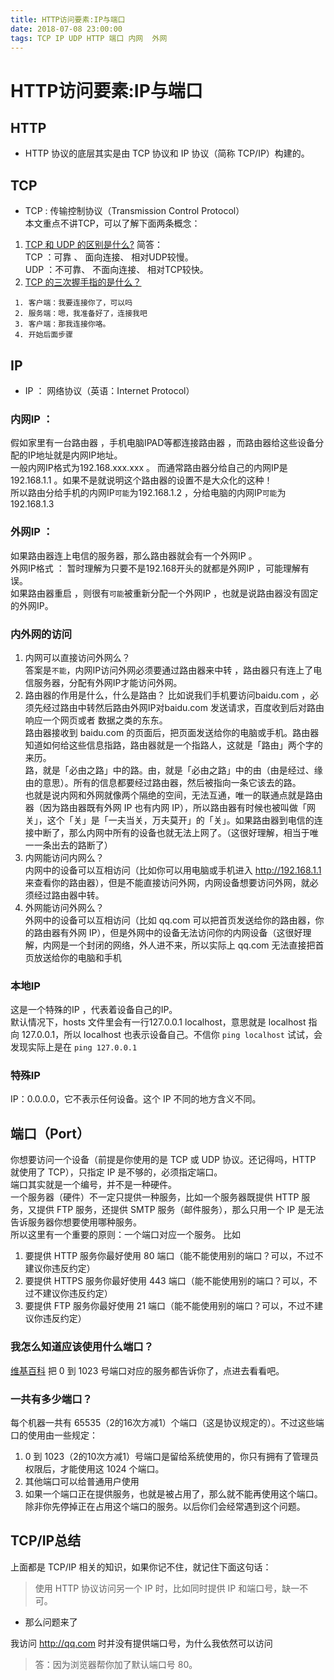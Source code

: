 ```yaml
---
title: HTTP访问要素:IP与端口
date: 2018-07-08 23:00:00
tags: TCP IP UDP HTTP 端口 内网  外网
---
```


# HTTP访问要素:IP与端口

## HTTP
* HTTP 协议的底层其实是由 TCP 协议和 IP 协议（简称 TCP/IP）构建的。

## TCP
* TCP : 传输控制协议（Transmission Control Protocol）  
本文重点不讲TCP，可以了解下面两条概念：

1. [TCP 和 UDP 的区别是什么?](https://www.nowcoder.com/questionTerminal/63c8b45c91a544bd8febc1f1ff02e3b5?toCommentId=73766)
简答：  
TCP ：可靠 、 面向连接、  相对UDP较慢。  
UDP ：不可靠、 不面向连接、 相对TCP较快。
2. [TCP 的三次握手指的是什么？](https://github.com/jawil/blog/issues/14)
```
 1. 客户端：我要连接你了，可以吗
 2. 服务端：嗯，我准备好了，连接我吧
 3. 客户端：那我连接你咯。
 4. 开始后面步骤
```

## IP
* IP ： 网络协议（英语：Internet Protocol）  

### 内网IP ：  
假如家里有一台路由器 ，手机电脑IPAD等都连接路由器 ，而路由器给这些设备分配的IP地址就是内网IP地址。  
一般内网IP格式为192.168.xxx.xxx 。
而通常路由器分给自己的内网IP是192.168.1.1 。如果不是就说明这个路由器的设置不是大众化的这种！    
所以路由分给手机的内网IP`可能`为192.168.1.2  ，分给电脑的内网IP`可能`为192.168.1.3  

### 外网IP ：  
如果路由器连上电信的服务器，那么路由器就会有一个外网IP 。  
外网IP格式 ： 暂时理解为只要不是192.168开头的就都是外网IP ，可能理解有误。   
如果路由器重启 ，则很有`可能`被重新分配一个外网IP ，也就是说路由器没有固定的外网IP。

### 内外网的访问  
 1. 内网可以直接访问外网么？  
 答案是`不能`，内网IP访问外网必须要通过路由器来中转 ，路由器只有连上了电信服务器，分配有外网IP才能访问外网。  
 2. 路由器的作用是什么，什么是路由？
 比如说我们手机要访问baidu.com  ，必须先经过路由中转然后路由外网IP对baidu.com 发送请求，百度收到后对路由响应一个网页或者  数据之类的东东。  
 路由器接收到 baidu.com 的页面后，把页面发送给你的电脑或手机。路由器知道如何给这些信息指路，路由器就是一个指路人，这就是「路由」两个字的来历。  
 路，就是「必由之路」中的路。由，就是「必由之路」中的由（由是经过、缘由的意思）。所有的信息都要经过路由器，然后被指向一条它该去的路。  
 也就是说内网和外网就像两个隔绝的空间，无法互通，唯一的联通点就是路由器（因为路由器既有外网 IP 也有内网 IP），所以路由器有时候也被叫做「网关」，这个「关」是「一夫当关，万夫莫开」的「关」。如果路由器到电信的连接中断了，那么内网中所有的设备也就无法上网了。（这很好理解，相当于唯一一条出去的路断了）  
 3. 内网能访问内网么？  
 内网中的设备可以互相访问（比如你可以用电脑或手机进入 http://192.168.1.1 来查看你的路由器），但是不能直接访问外网，内网设备想要访问外网，就必须经过路由器中转。  
 4. 外网能访问外网么？  
 外网中的设备可以互相访问（比如 qq.com 可以把首页发送给你的路由器，你的路由器有外网 IP），但是外网中的设备无法访问你的内网设备（这很好理解，内网是一个封闭的网络，外人进不来，所以实际上 qq.com 无法直接把首页放送给你的电脑和手机

### 本地IP  
这是一个特殊的IP ，代表着设备自己的IP。  
默认情况下，hosts 文件里会有一行127.0.0.1 localhost，意思就是 localhost 指向 127.0.0.1，所以 localhost 也表示设备自己。不信你 `ping localhost` 试试，会发现实际上是在 `ping 127.0.0.1`

### 特殊IP
IP：0.0.0.0，它不表示任何设备。这个 IP 不同的地方含义不同。

## 端口（Port）
你想要访问一个设备（前提是你使用的是 TCP 或 UDP 协议。还记得吗，HTTP 就使用了 TCP），只指定 IP 是不够的，必须指定端口。  
端口其实就是一个编号，并不是一种硬件。  
一个服务器（硬件）不一定只提供一种服务，比如一个服务器既提供 HTTP 服务，又提供 FTP 服务，还提供 SMTP 服务（邮件服务），那么只用一个 IP 是无法告诉服务器你想要使用哪种服务。  
所以这里有一个重要的原则：一个端口对应一个服务。
比如  
1. 要提供 HTTP 服务你最好使用 80 端口（能不能使用别的端口？可以，不过不建议你违反约定）
2. 要提供 HTTPS 服务你最好使用 443 端口（能不能使用别的端口？可以，不过不建议你违反约定）
3. 要提供 FTP 服务你最好使用 21 端口（能不能使用别的端口？可以，不过不建议你违反约定）

### 我怎么知道应该使用什么端口？
[维基百科](https://zh.wikipedia.org/wiki/TCP/UDP%E7%AB%AF%E5%8F%A3%E5%88%97%E8%A1%A8#0.E5.88.B01023.E5.8F.B7.E7.AB.AF.E5.8F.A3) 把 0 到 1023 号端口对应的服务都告诉你了，点进去看看吧。  

### 一共有多少端口？
每个机器一共有 65535（2的16次方减1）个端口（这是协议规定的）。不过这些端口的使用由一些规定：  
1. 0 到 1023（2的10次方减1）号端口是留给系统使用的，你只有拥有了管理员权限后，才能使用这 1024 个端口。
2. 其他端口可以给普通用户使用
3. 如果一个端口正在提供服务，也就是被占用了，那么就不能再使用这个端口。除非你先停掉正在占用这个端口的服务。以后你们会经常遇到这个问题。

## TCP/IP总结
上面都是 TCP/IP 相关的知识，如果你记不住，就记住下面这句话：

>使用 HTTP 协议访问另一个 IP 时，比如同时提供 IP 和端口号，缺一不可。

* 那么问题来了

我访问 http://qq.com 时并没有提供端口号，为什么我依然可以访问

>答：因为浏览器帮你加了默认端口号 80。
